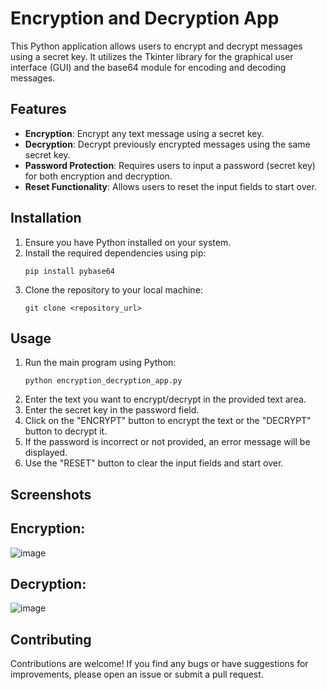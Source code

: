 
# Encryption and Decryption App

This Python application allows users to encrypt and decrypt messages using a secret key. It utilizes the Tkinter library for the graphical user interface (GUI) and the base64 module for encoding and decoding messages.

## Features

- **Encryption**: Encrypt any text message using a secret key.
- **Decryption**: Decrypt previously encrypted messages using the same secret key.
- **Password Protection**: Requires users to input a password (secret key) for both encryption and decryption.
- **Reset Functionality**: Allows users to reset the input fields to start over.

## Installation

1. Ensure you have Python installed on your system.
2. Install the required dependencies using pip:
   ```
   pip install pybase64
   ```
3. Clone the repository to your local machine:
   ```
   git clone <repository_url>
   ```

## Usage

1. Run the main program using Python:
   ```
   python encryption_decryption_app.py
   ```
2. Enter the text you want to encrypt/decrypt in the provided text area.
3. Enter the secret key in the password field.
4. Click on the "ENCRYPT" button to encrypt the text or the "DECRYPT" button to decrypt it.
5. If the password is incorrect or not provided, an error message will be displayed.
6. Use the "RESET" button to clear the input fields and start over.

## Screenshots

   ## Encryption:
![image](https://github.com/Karthikkv1/Encryption_Decryption-Using-Python/assets/154204804/5f9719af-47e7-4ff4-afec-8b8afbfe0943)

   ## Decryption:
![image](https://github.com/Karthikkv1/Encryption_Decryption-Using-Python/assets/154204804/59ab0e0f-a6ce-4115-866e-0b122a313a1e)



## Contributing

Contributions are welcome! If you find any bugs or have suggestions for improvements, please open an issue or submit a pull request.

